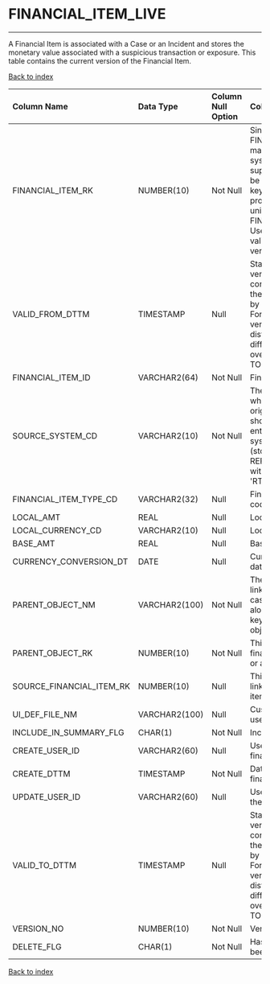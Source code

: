# FINANCIAL_ITEM_LIVE

---

A Financial Item is associated with a Case or an Incident and stores the monetary value associated with a suspicious transaction or exposure. This table contains the current version of the Financial Item.

[Back to index](./index.md)

| Column Name              | Data Type     | Column Null Option   | Column Definition                                                                                                                                                                                                                                                            |
|:-------------------------|:--------------|:---------------------|:-----------------------------------------------------------------------------------------------------------------------------------------------------------------------------------------------------------------------------------------------------------------------------|
| FINANCIAL_ITEM_RK        | NUMBER(10)    | Not Null             | Since source data for FINANCIAL_ITEM_LIVE may come from multiple systems, the business supplied keys may not be unique. A surrogate key is added in the ETL process to ensure a unique identifier for FINANCIAL_ITEM_LIVE. Used with valid_from_dttm for versioning of rows. |
| VALID_FROM_DTTM          | TIMESTAMP     | Null                 | Standard dates used for versioning. The row content is valid within the time range specified by FROM and TO dates. For a given identifier, versions of its rows are distinguished by different non-overlapping FROM and TO date ranges.                                      |
| FINANCIAL_ITEM_ID        | VARCHAR2(64)  | Not Null             | Financial item ID.                                                                                                                                                                                                                                                           |
| SOURCE_SYSTEM_CD         | VARCHAR2(10)  | Not Null             | The source system from which this financial item originated. This value should reference an entry in the source system reference table (stored in the REF_TABLE_VALUE table with REF_TABLE_NM = 'RT_SOURCE_SYSTEM').                                                         |
| FINANCIAL_ITEM_TYPE_CD   | VARCHAR2(32)  | Null                 | Financial item type code.                                                                                                                                                                                                                                                    |
| LOCAL_AMT                | REAL          | Null                 | Local amount.                                                                                                                                                                                                                                                                |
| LOCAL_CURRENCY_CD        | VARCHAR2(10)  | Null                 | Local currency code.                                                                                                                                                                                                                                                         |
| BASE_AMT                 | REAL          | Null                 | Base amount.                                                                                                                                                                                                                                                                 |
| CURRENCY_CONVERSION_DT   | DATE          | Null                 | Currency conversion date.                                                                                                                                                                                                                                                    |
| PARENT_OBJECT_NM         | VARCHAR2(100) | Not Null             | The parent object name links a financial item to a case or an incident, along with the surrogate key of that parent object.                                                                                                                                                  |
| PARENT_OBJECT_RK         | NUMBER(10)    | Not Null             | This key links the financial item to a case or an incident.                                                                                                                                                                                                                  |
| SOURCE_FINANCIAL_ITEM_RK | NUMBER(10)    | Null                 | This contains the key to link multiple financial items together.                                                                                                                                                                                                             |
| UI_DEF_FILE_NM           | VARCHAR2(100) | Null                 | Custom Page Builder user interface file name.                                                                                                                                                                                                                                |
| INCLUDE_IN_SUMMARY_FLG   | CHAR(1)       | Not Null             | Include in summary flag.                                                                                                                                                                                                                                                     |
| CREATE_USER_ID           | VARCHAR2(60)  | Null                 | User who created the financial item.                                                                                                                                                                                                                                         |
| CREATE_DTTM              | TIMESTAMP     | Not Null             | Date and time of the financial item.                                                                                                                                                                                                                                         |
| UPDATE_USER_ID           | VARCHAR2(60)  | Null                 | User who last updated the financial item.                                                                                                                                                                                                                                    |
| VALID_TO_DTTM            | TIMESTAMP     | Null                 | Standard dates used for versioning. The row content is valid within the time range specified by FROM and TO dates. For a given identifier, versions of its rows are distinguished by different non-overlapping FROM and TO date ranges.                                      |
| VERSION_NO               | NUMBER(10)    | Not Null             | Version number.                                                                                                                                                                                                                                                              |
| DELETE_FLG               | CHAR(1)       | Not Null             | Has the financial item been logically deleted?                                                                                                                                                                                                                               |

[Back to index](./index.md)